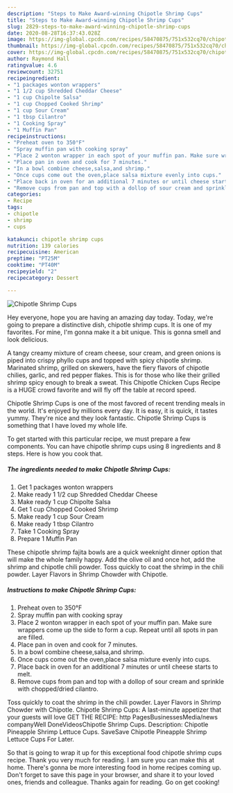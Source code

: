 ```yaml
---
description: "Steps to Make Award-winning Chipotle Shrimp Cups"
title: "Steps to Make Award-winning Chipotle Shrimp Cups"
slug: 2829-steps-to-make-award-winning-chipotle-shrimp-cups
date: 2020-08-28T16:37:43.028Z
image: https://img-global.cpcdn.com/recipes/58470875/751x532cq70/chipotle-shrimp-cups-recipe-main-photo.jpg
thumbnail: https://img-global.cpcdn.com/recipes/58470875/751x532cq70/chipotle-shrimp-cups-recipe-main-photo.jpg
cover: https://img-global.cpcdn.com/recipes/58470875/751x532cq70/chipotle-shrimp-cups-recipe-main-photo.jpg
author: Raymond Hall
ratingvalue: 4.6
reviewcount: 32751
recipeingredient:
- "1 packages wonton wrappers"
- "1 1/2 cup Shredded Cheddar Cheese"
- "1 cup Chipolte Salsa"
- "1 cup Chopped Cooked Shrimp"
- "1 cup Sour Cream"
- "1 tbsp Cilantro"
- "1 Cooking Spray"
- "1 Muffin Pan"
recipeinstructions:
- "Preheat oven to 350°F"
- "Spray muffin pan with cooking spray"
- "Place 2 wonton wrapper in each spot of your muffin pan. Make sure wrappers come up the side to form a cup. Repeat until all spots in pan are filled."
- "Place pan in oven and cook for 7 minutes."
- "In a bowl combine cheese,salsa,and shrimp."
- "Once cups come out the oven,place salsa mixture evenly into cups."
- "Place back in oven for an additional 7 minutes or until cheese starts to melt."
- "Remove cups from pan and top with a dollop of sour cream and sprinkle with chopped/dried cilantro."
categories:
- Recipe
tags:
- chipotle
- shrimp
- cups

katakunci: chipotle shrimp cups 
nutrition: 139 calories
recipecuisine: American
preptime: "PT25M"
cooktime: "PT40M"
recipeyield: "2"
recipecategory: Dessert

---
```



![Chipotle Shrimp Cups](https://img-global.cpcdn.com/recipes/58470875/751x532cq70/chipotle-shrimp-cups-recipe-main-photo.jpg)

Hey everyone, hope you are having an amazing day today. Today, we're going to prepare a distinctive dish, chipotle shrimp cups. It is one of my favorites. For mine, I'm gonna make it a bit unique. This is gonna smell and look delicious.

A tangy creamy mixture of cream cheese, sour cream, and green onions is piped into crispy phyllo cups and topped with spicy chipotle shrimp. Marinated shrimp, grilled on skewers, have the fiery flavors of chipotle chilies, garlic, and red pepper flakes. This is for those who like their grilled shrimp spicy enough to break a sweat. This Chipotle Chicken Cups Recipe is a HUGE crowd favorite and will fly off the table at record speed.

Chipotle Shrimp Cups is one of the most favored of recent trending meals in the world. It's enjoyed by millions every day. It is easy, it is quick, it tastes yummy. They're nice and they look fantastic. Chipotle Shrimp Cups is something that I have loved my whole life.


To get started with this particular recipe, we must prepare a few components. You can have chipotle shrimp cups using 8 ingredients and 8 steps. Here is how you cook that.

<!--inarticleads1-->

##### The ingredients needed to make Chipotle Shrimp Cups:

1. Get 1 packages wonton wrappers
1. Make ready 1 1/2 cup Shredded Cheddar Cheese
1. Make ready 1 cup Chipolte Salsa
1. Get 1 cup Chopped Cooked Shrimp
1. Make ready 1 cup Sour Cream
1. Make ready 1 tbsp Cilantro
1. Take 1 Cooking Spray
1. Prepare 1 Muffin Pan


These chipotle shrimp fajita bowls are a quick weeknight dinner option that will make the whole family happy. Add the olive oil and once hot, add the shrimp and chipotle chili powder. Toss quickly to coat the shrimp in the chili powder. Layer Flavors in Shrimp Chowder with Chipotle. 

<!--inarticleads2-->

##### Instructions to make Chipotle Shrimp Cups:

1. Preheat oven to 350°F
1. Spray muffin pan with cooking spray
1. Place 2 wonton wrapper in each spot of your muffin pan. Make sure wrappers come up the side to form a cup. Repeat until all spots in pan are filled.
1. Place pan in oven and cook for 7 minutes.
1. In a bowl combine cheese,salsa,and shrimp.
1. Once cups come out the oven,place salsa mixture evenly into cups.
1. Place back in oven for an additional 7 minutes or until cheese starts to melt.
1. Remove cups from pan and top with a dollop of sour cream and sprinkle with chopped/dried cilantro.


Toss quickly to coat the shrimp in the chili powder. Layer Flavors in Shrimp Chowder with Chipotle. Chipotle Shrimp Cups: A last-minute appetizer that your guests will love GET THE RECIPE: http PagesBusinessesMedia/news companyWell DoneVideosChipotle Shrimp Cups. Description: Chipotle Pineapple Shrimp Lettuce Cups. SaveSave Chipotle Pineapple Shrimp Lettuce Cups For Later. 

So that is going to wrap it up for this exceptional food chipotle shrimp cups recipe. Thank you very much for reading. I am sure you can make this at home. There's gonna be more interesting food in home recipes coming up. Don't forget to save this page in your browser, and share it to your loved ones, friends and colleague. Thanks again for reading. Go on get cooking!
